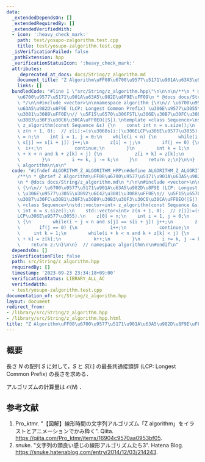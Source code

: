 ```yaml
---
data:
  _extendedDependsOn: []
  _extendedRequiredBy: []
  _extendedVerifiedWith:
  - icon: ':heavy_check_mark:'
    path: test/yosupo-zalgorithm.test.cpp
    title: test/yosupo-zalgorithm.test.cpp
  _isVerificationFailed: false
  _pathExtension: hpp
  _verificationStatusIcon: ':heavy_check_mark:'
  attributes:
    _deprecated_at_docs: docs/String/z_algorithm.md
    document_title: "Z Algorithm\uFF08\u6700\u9577\u5171\u901A\u63A5\u982D\u8F9E\uFF09"
    links: []
  bundledCode: "#line 1 \"src/String/z_algorithm.hpp\"\n\n\n\n/**\n * @brief Z Algorithm\uFF08\
    \u6700\u9577\u5171\u901A\u63A5\u982D\u8F9E\uFF09\n * @docs docs/String/z_algorithm.md\n\
    \ */\n\n#include <vector>\n\nnamespace algorithm {\n\n// \u6700\u9577\u5171\u901A\
    \u63A5\u982D\u8F9E (LCP: Longest Common Prefix) \u306E\u9577\u3055\u3092\u6C42\
    \u3081\u308B\uFF0E\n// \u5F15\u6570\u306FSTL\u306E\u30B7\u30FC\u30B1\u30F3\u30B9\
    \u30B3\u30F3\u30C6\u30CA\uFF0EO(|S|).\ntemplate <class Sequence>\nstd::vector<int>\
    \ z_algorithm(const Sequence &s) {\n    const int n = s.size();\n    std::vector<int>\
    \ z(n + 1, 0);  // z[i]:=(s\u3068s[i:]\u306ELCP\u306E\u9577\u3055).\n    z[0]\
    \ = n;\n    int i = 1, j = 0;\n    while(i < n) {\n        while(i + j < n and\
    \ s[j] == s[i + j]) j++;\n        z[i] = j;\n        if(j == 0) {\n          \
    \  i++;\n            continue;\n        }\n        int k = 1;\n        while(i\
    \ + k < n and k + z[k] < j) {\n            z[i + k] = z[k];\n            k++;\n\
    \        }\n        i += k, j -= k;\n    }\n    return z;\n}\n\n}  // namespace\
    \ algorithm\n\n\n"
  code: "#ifndef ALGORITHM_Z_ALGORITHM_HPP\n#define ALGORITHM_Z_ALGORITHM_HPP 1\n\n\
    /**\n * @brief Z Algorithm\uFF08\u6700\u9577\u5171\u901A\u63A5\u982D\u8F9E\uFF09\
    \n * @docs docs/String/z_algorithm.md\n */\n\n#include <vector>\n\nnamespace algorithm\
    \ {\n\n// \u6700\u9577\u5171\u901A\u63A5\u982D\u8F9E (LCP: Longest Common Prefix)\
    \ \u306E\u9577\u3055\u3092\u6C42\u3081\u308B\uFF0E\n// \u5F15\u6570\u306FSTL\u306E\
    \u30B7\u30FC\u30B1\u30F3\u30B9\u30B3\u30F3\u30C6\u30CA\uFF0EO(|S|).\ntemplate\
    \ <class Sequence>\nstd::vector<int> z_algorithm(const Sequence &s) {\n    const\
    \ int n = s.size();\n    std::vector<int> z(n + 1, 0);  // z[i]:=(s\u3068s[i:]\u306E\
    LCP\u306E\u9577\u3055).\n    z[0] = n;\n    int i = 1, j = 0;\n    while(i < n)\
    \ {\n        while(i + j < n and s[j] == s[i + j]) j++;\n        z[i] = j;\n \
    \       if(j == 0) {\n            i++;\n            continue;\n        }\n   \
    \     int k = 1;\n        while(i + k < n and k + z[k] < j) {\n            z[i\
    \ + k] = z[k];\n            k++;\n        }\n        i += k, j -= k;\n    }\n\
    \    return z;\n}\n\n}  // namespace algorithm\n\n#endif\n"
  dependsOn: []
  isVerificationFile: false
  path: src/String/z_algorithm.hpp
  requiredBy: []
  timestamp: '2023-09-23 23:34:18+09:00'
  verificationStatus: LIBRARY_ALL_AC
  verifiedWith:
  - test/yosupo-zalgorithm.test.cpp
documentation_of: src/String/z_algorithm.hpp
layout: document
redirect_from:
- /library/src/String/z_algorithm.hpp
- /library/src/String/z_algorithm.hpp.html
title: "Z Algorithm\uFF08\u6700\u9577\u5171\u901A\u63A5\u982D\u8F9E\uFF09"
---
```

## 概要

長さ $N$ の配列 $S$ に対して，$S$ と $S[i:]$ の最長共通接頭辞 (LCP: Longest Common Prefix) の長さを求める．

アルゴリズムの計算量は $\mathcal{O}(N)$ ．


## 参考文献

1. Pro_ktmr. "【図解】線形時間の文字列アルゴリズム「Z algorithm」をイラストとアニメーションでかみ砕く". Qiita. <https://qiita.com/Pro_ktmr/items/16904c9570aa0953bf05>.
1. snuke. "文字列の頭良い感じの線形アルゴリズムたち3". Hatena Blog. <https://snuke.hatenablog.com/entry/2014/12/03/214243>.
